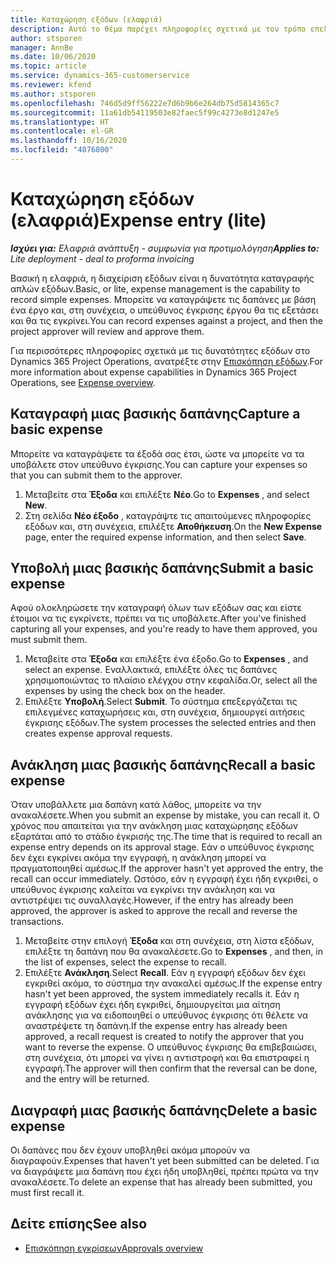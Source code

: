 ```yaml
---
title: Καταχώρηση εξόδων (ελαφριά)
description: Αυτό το θέμα παρέχει πληροφορίες σχετικά με τον τρόπο επεξεργασίας καταχώρισης εξόδων σε μια ελαφριά ανάπτυξη.
author: stsporen
manager: AnnBe
ms.date: 10/06/2020
ms.topic: article
ms.service: dynamics-365-customerservice
ms.reviewer: kfend
ms.author: stsporen
ms.openlocfilehash: 746d5d9ff56222e7d6b9b6e264db75d5814365c7
ms.sourcegitcommit: 11a61db54119503e82faec5f99c4273e8d1247e5
ms.translationtype: HT
ms.contentlocale: el-GR
ms.lasthandoff: 10/16/2020
ms.locfileid: "4076800"
---
```

# <a name="expense-entry-lite"></a><span data-ttu-id="620cb-103">Καταχώρηση εξόδων (ελαφριά)</span><span class="sxs-lookup"><span data-stu-id="620cb-103">Expense entry (lite)</span></span>

<span data-ttu-id="620cb-104">_**Ισχύει για:** Ελαφριά ανάπτυξη - συμφωνία για προτιμολόγηση_</span><span class="sxs-lookup"><span data-stu-id="620cb-104">_**Applies to:** Lite deployment - deal to proforma invoicing_</span></span>

<span data-ttu-id="620cb-105">Βασική η ελαφριά, η διαχείριση εξόδων είναι η δυνατότητα καταγραφής απλών εξόδων.</span><span class="sxs-lookup"><span data-stu-id="620cb-105">Basic, or lite, expense management is the capability to record simple expenses.</span></span> <span data-ttu-id="620cb-106">Μπορείτε να καταγράψετε τις δαπάνες με βάση ένα έργο και, στη συνέχεια, ο υπεύθυνος έγκρισης έργου θα τις εξετάσει και θα τις εγκρίνει.</span><span class="sxs-lookup"><span data-stu-id="620cb-106">You can record expenses against a project, and then the project approver will review and approve them.</span></span>

<span data-ttu-id="620cb-107">Για περισσότερες πληροφορίες σχετικά με τις δυνατότητες εξόδων στο Dynamics 365 Project Operations, ανατρέξτε στην [Επισκόπηση εξόδων](expense-overview.md).</span><span class="sxs-lookup"><span data-stu-id="620cb-107">For more information about expense capabilities in Dynamics 365 Project Operations, see [Expense overview](expense-overview.md).</span></span>

## <a name="capture-a-basic-expense"></a><span data-ttu-id="620cb-108">Καταγραφή μιας βασικής δαπάνης</span><span class="sxs-lookup"><span data-stu-id="620cb-108">Capture a basic expense</span></span>

<span data-ttu-id="620cb-109">Μπορείτε να καταγράψετε τα έξοδά σας έτσι, ώστε να μπορείτε να τα υποβάλετε στον υπεύθυνο έγκρισης.</span><span class="sxs-lookup"><span data-stu-id="620cb-109">You can capture your expenses so that you can submit them to the approver.</span></span>

1. <span data-ttu-id="620cb-110">Μεταβείτε στα **Έξοδα** και επιλέξτε **Νέο**.</span><span class="sxs-lookup"><span data-stu-id="620cb-110">Go to **Expenses** , and select **New**.</span></span>
2. <span data-ttu-id="620cb-111">Στη σελίδα **Νέο έξοδο** , καταγράψτε τις απαιτούμενες πληροφορίες εξόδων και, στη συνέχεια, επιλέξτε **Αποθήκευση**.</span><span class="sxs-lookup"><span data-stu-id="620cb-111">On the **New Expense** page, enter the required expense information, and then select **Save**.</span></span>

## <a name="submit-a-basic-expense"></a><span data-ttu-id="620cb-112">Υποβολή μιας βασικής δαπάνης</span><span class="sxs-lookup"><span data-stu-id="620cb-112">Submit a basic expense</span></span>

<span data-ttu-id="620cb-113">Αφού ολοκληρώσετε την καταγραφή όλων των εξόδων σας και είστε έτοιμοι να τις εγκρίνετε, πρέπει να τις υποβάλετε.</span><span class="sxs-lookup"><span data-stu-id="620cb-113">After you've finished capturing all your expenses, and you're ready to have them approved, you must submit them.</span></span>

1. <span data-ttu-id="620cb-114">Μεταβείτε στα **Έξοδα** και επιλέξτε ένα έξοδο.</span><span class="sxs-lookup"><span data-stu-id="620cb-114">Go to **Expenses** , and select an expense.</span></span> <span data-ttu-id="620cb-115">Εναλλακτικά, επιλέξτε όλες τις δαπάνες χρησιμοποιώντας το πλαίσιο ελέγχου στην κεφαλίδα.</span><span class="sxs-lookup"><span data-stu-id="620cb-115">Or, select all the expenses by using the check box on the header.</span></span>
2. <span data-ttu-id="620cb-116">Επιλέξτε **Υποβολή**.</span><span class="sxs-lookup"><span data-stu-id="620cb-116">Select **Submit**.</span></span> <span data-ttu-id="620cb-117">Το σύστημα επεξεργάζεται τις επιλεγμένες καταχωρήσεις και, στη συνέχεια, δημιουργεί αιτήσεις έγκρισης εξόδων.</span><span class="sxs-lookup"><span data-stu-id="620cb-117">The system processes the selected entries and then creates expense approval requests.</span></span>

## <a name="recall-a-basic-expense"></a><span data-ttu-id="620cb-118">Ανάκληση μιας βασικής δαπάνης</span><span class="sxs-lookup"><span data-stu-id="620cb-118">Recall a basic expense</span></span>

<span data-ttu-id="620cb-119">Όταν υποβάλλετε μια δαπάνη κατά λάθος, μπορείτε να την ανακαλέσετε.</span><span class="sxs-lookup"><span data-stu-id="620cb-119">When you submit an expense by mistake, you can recall it.</span></span> <span data-ttu-id="620cb-120">Ο χρόνος που απαιτείται για την ανάκληση μιας καταχώρησης εξόδων εξαρτάται από το στάδιο έγκρισής της.</span><span class="sxs-lookup"><span data-stu-id="620cb-120">The time that is required to recall an expense entry depends on its approval stage.</span></span>  <span data-ttu-id="620cb-121">Εάν ο υπεύθυνος έγκρισης δεν έχει εγκρίνει ακόμα την εγγραφή, η ανάκληση μπορεί να πραγματοποιηθεί αμέσως.</span><span class="sxs-lookup"><span data-stu-id="620cb-121">If the approver hasn't yet approved the entry, the recall can occur immediately.</span></span> <span data-ttu-id="620cb-122">Ωστόσο, εάν η εγγραφή έχει ήδη εγκριθεί, ο υπεύθυνος έγκρισης καλείται να εγκρίνει την ανάκληση και να αντιστρέψει τις συναλλαγές.</span><span class="sxs-lookup"><span data-stu-id="620cb-122">However, if the entry has already been approved, the approver is asked to approve the recall and reverse the transactions.</span></span>

1. <span data-ttu-id="620cb-123">Μεταβείτε στην επιλογή **Έξοδα** και στη συνέχεια, στη λίστα εξόδων, επιλέξτε τη δαπάνη που θα ανακαλέσετε.</span><span class="sxs-lookup"><span data-stu-id="620cb-123">Go to **Expenses** , and then, in the list of expenses, select the expense to recall.</span></span>
2. <span data-ttu-id="620cb-124">Επιλέξτε **Ανάκληση**.</span><span class="sxs-lookup"><span data-stu-id="620cb-124">Select **Recall**.</span></span> <span data-ttu-id="620cb-125">Εάν η εγγραφή εξόδων δεν έχει εγκριθεί ακόμα, το σύστημα την ανακαλεί αμέσως.</span><span class="sxs-lookup"><span data-stu-id="620cb-125">If the expense entry hasn't yet been approved, the system immediately recalls it.</span></span> <span data-ttu-id="620cb-126">Εάν η εγγραφή εξόδων έχει ήδη εγκριθεί, δημιουργείται μια αίτηση ανάκλησης για να ειδοποιηθεί ο υπεύθυνος έγκρισης ότι θέλετε να αναστρέψετε τη δαπάνη.</span><span class="sxs-lookup"><span data-stu-id="620cb-126">If the expense entry has already been approved, a recall request is created to notify the approver that you want to reverse the expense.</span></span> <span data-ttu-id="620cb-127">Ο υπεύθυνος έγκρισης θα επιβεβαιώσει, στη συνέχεια, ότι μπορεί να γίνει η αντιστροφή και θα επιστραφεί η εγγραφή.</span><span class="sxs-lookup"><span data-stu-id="620cb-127">The approver will then confirm that the reversal can be done, and the entry will be returned.</span></span>

## <a name="delete-a-basic-expense"></a><span data-ttu-id="620cb-128">Διαγραφή μιας βασικής δαπάνης</span><span class="sxs-lookup"><span data-stu-id="620cb-128">Delete a basic expense</span></span>

<span data-ttu-id="620cb-129">Οι δαπάνες που δεν έχουν υποβληθεί ακόμα μπορούν να διαγραφούν.</span><span class="sxs-lookup"><span data-stu-id="620cb-129">Expenses that haven't yet been submitted can be deleted.</span></span> <span data-ttu-id="620cb-130">Για να διαγράψετε μια δαπάνη που έχει ήδη υποβληθεί, πρέπει πρώτα να την ανακαλέσετε.</span><span class="sxs-lookup"><span data-stu-id="620cb-130">To delete an expense that has already been submitted, you must first recall it.</span></span>

## <a name="see-also"></a><span data-ttu-id="620cb-131">Δείτε επίσης</span><span class="sxs-lookup"><span data-stu-id="620cb-131">See also</span></span>

- [<span data-ttu-id="620cb-132">Επισκόπηση εγκρίσεων</span><span class="sxs-lookup"><span data-stu-id="620cb-132">Approvals overview</span></span>](../approvals/approvals-overview.md)
